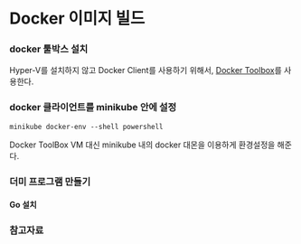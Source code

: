 # Docker 이미지 빌드

### docker 툴박스 설치

[](https://medium.com/@maumribeiro/running-your-own-docker-images-in-minikube-for-windows-ea7383d931f6)
Hyper-V를 설치하지 않고 Docker Client를 사용하기 위해서, [Docker Toolbox](https://github.com/docker/toolbox/releases)를 사용한다.

### docker 클라이언트를 minikube 안에 설정

```
minikube docker-env --shell powershell
```

Docker ToolBox VM 대신 minikube 내의 docker 대몬을 이용하게 환경설정을 해준다.

### 더미 프로그램 만들기

#### Go 설치

[](https://golang.org/doc/install?download=go1.12.4.windows-amd64.msi)



### 참고자료

[](https://medium.com/humanscape-tech/kubernetes-%EB%8F%84%EC%9E%85-%EC%A0%84-minikube-%EC%82%AC%EC%9A%A9%EA%B8%B0-2eb2b6d8e444)

